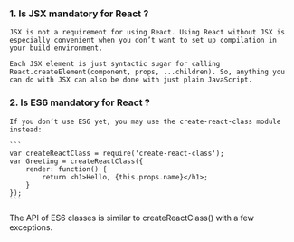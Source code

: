 ### 1. Is JSX mandatory for React ? 
    JSX is not a requirement for using React. Using React without JSX is especially convenient when you don’t want to set up compilation in your build environment.

    Each JSX element is just syntactic sugar for calling React.createElement(component, props, ...children). So, anything you can do with JSX can also be done with just plain JavaScript.

### 2. Is ES6 mandatory for React ?

    If you don’t use ES6 yet, you may use the create-react-class module instead:

    ```
    var createReactClass = require('create-react-class');
    var Greeting = createReactClass({
        render: function() {
            return <h1>Hello, {this.props.name}</h1>;
        }
    });
    ```
The API of ES6 classes is similar to createReactClass() with a few exceptions.

    